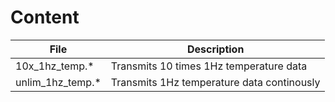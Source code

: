# Content

| File | Description |
|------|-------------|
| 10x_1hz_temp.* | Transmits 10 times 1Hz temperature data |
| unlim_1hz_temp.* | Transmits 1Hz temperature data continously |
